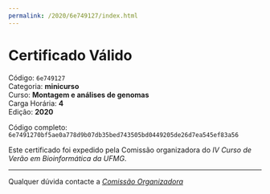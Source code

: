 ```yaml
---
permalink: /2020/6e749127/index.html
---
```


# Certificado Válido

Código: `6e749127`<br>
Categoria: **minicurso**<br>
Curso: **Montagem e análises de genomas**<br>
Carga Horária: **4**<br>
Edição: **2020**<br>


Código completo: `6e7491270bf5ae0a778d9b07db35bed743505bd0449205de26d7ea545ef83a56`


Este certificado foi expedido pela Comissão organizadora do *IV Curso de Verão em Bioinformática da UFMG*.

----

Qualquer dúvida contacte a [_Comissão Organizadora_](<mailto:cursobioinfoufmg@gmail.com$subject=[Certificados]>)

